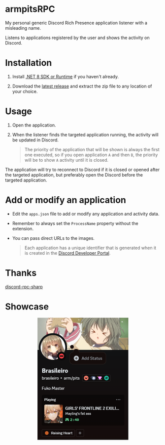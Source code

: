# armpitsRPC
My personal generic Discord Rich Presence application listener with a misleading name.

Listens to applications registered by the user and shows the activity on Discord.

# Installation
1. Install [.NET 8 SDK or Runtime](https://dotnet.microsoft.com/en-us/download/dotnet/8.0) if you haven't already.

2. Download the [latest release](https://github.com/Braasileiro/MirageFeathersRPC/releases/latest) and extract the zip file to any location of your choice.

# Usage
1. Open the application.

2. When the listener finds the targeted application running, the activity will be updated in Discord.

   > The priority of the application that will be shown is always the first one executed, so if you open application `A` and then `B`, the priority will be to show `A` activity until it is closed.

The application will try to reconnect to Discord if it is closed or opened after the targeted application, but preferably open the Discord before the targeted application.

# Add or modify an application
* Edit the `apps.json` file to add or modify any application and activity data.

* Remember to always set the `ProcessName` property without the extension.

* You can pass direct URLs to the images.

  > Each application has a unique identifier that is generated when it is created in the [Discord Developer Portal](https://discord.com/developers/applications).

# Thanks
[discord-rpc-sharp](https://github.com/Lachee/discord-rpc-csharp)

# Showcase
<p align="center">
  <img src="assets/preview.png">
</p>
